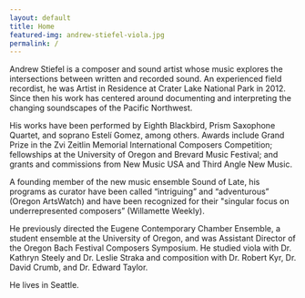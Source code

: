 ```yaml
---
layout: default
title: Home
featured-img: andrew-stiefel-viola.jpg
permalink: /
---
```


Andrew Stiefel is a composer and sound artist whose music explores the intersections between written and recorded sound. An experienced field recordist, he was Artist in Residence at Crater Lake National Park in 2012. Since then his work has centered around documenting and interpreting the changing soundscapes of the Pacific Northwest.

His works have been performed by Eighth Blackbird, Prism Saxophone Quartet, and soprano Estelí Gomez, among others. Awards include Grand Prize in the Zvi Zeitlin Memorial International Composers Competition; fellowships at the University of Oregon and Brevard Music Festival; and grants and commissions from New Music USA and Third Angle New Music. 

A founding member of the new music ensemble Sound of Late, his programs as curator have been called “intriguing” and “adventurous” (Oregon ArtsWatch) and have been recognized for their "singular focus on underrepresented composers” (Willamette Weekly). 

He previously directed the Eugene Contemporary Chamber Ensemble, a student ensemble at the University of Oregon, and was Assistant Director of the Oregon Bach Festival Composers Symposium. He studied viola with Dr. Kathryn Steely and Dr. Leslie Straka and composition with Dr. Robert Kyr, Dr. David Crumb, and Dr. Edward Taylor.

He lives in Seattle.